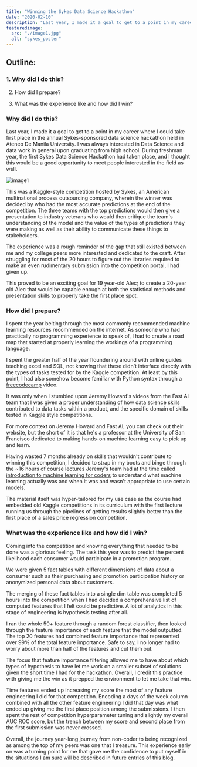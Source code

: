 ```yaml
---
title: "Winning the Sykes Data Science Hackathon"
date: "2020-02-10"
description: "Last year, I made it a goal to get to a point in my career where I could take first place in the annual Sykes-sponsored data science hackathon held in Ateneo De Manila University. This article will go through how I went about winning this competition after a year of self-taught machine learning as well as some reflections on the year-long process."
featuredimage:
  src: "./image1.jpg"
  alt: "sykes_poster"
---
```


## Outline:

### 1. Why did I do this? 

2. How did I prepare?

3. What was the experience like and how did I win?

### Why did I do this?


Last year, I made it a goal to get to a point in my career where I could take first place in the annual Sykes-sponsored data science hackathon held in Ateneo De Manila University. I was always interested in Data Science and data work in general upon graduating from high school. During freshman year, the first Sykes Data Science Hackathon had taken place, and I thought this would be a good opportunity to meet people interested in the field as well. 

![image1](./image1.png)

This was a Kaggle-style competition hosted by Sykes, an American multinational process outsourcing company, wherein the winner was decided by who had the most accurate predictions at the end of the competition. The three teams with the top predictions would then give a presentation to industry veterans who would then critique the team's understanding of the model and the value of the types of predictions they were making as well as their ability to communicate these things to stakeholders.

The experience was a rough reminder of the gap that still existed between me and my college peers more interested and dedicated to the craft. After struggling for most of the 20 hours to figure out the libraries required to make an even rudimentary submission into the competition portal, I had given up.

This proved to be an exciting goal for 19 year-old Alec; to create a 20-year old Alec that would be capable enough at both the statistical methods and presentation skills to properly take the first place spot. 

### How did I prepare?

I spent the year belting through the most commonly recommended machine learning resources recommended on the internet. As someone who had practically no programming experience to speak of, I had to create a road map that started at properly learning the workings of a programming language. 

I spent the greater half of the year floundering around with online guides teaching excel and SQL, not knowing that these didn't interface directly with the types of tasks tested for by the Kaggle competition. At least by this point, I had also somehow become familiar with Python syntax through a [freecodecamp](https://www.youtube.com/watch?v=rfscVS0vtbw) video.

It was only when I stumbled upon Jeremy Howard's videos from the Fast AI team that I was given a proper understanding of how data science skills contributed to data tasks within a product, and the specific domain of skills tested in Kaggle style competitions. 

For more context on Jeremy Howard and Fast AI, you can check out their website, but the short of it is that he's a professor at the University of San Francisco dedicated to making hands-on machine learning easy to pick up and learn. 

Having wasted 7 months already on skills that wouldn't contribute to winning this competition, I decided to strap in my boots and binge through the ~16 hours of course lectures Jeremy's team had at the time called [introduction to machine learning for coders](https://www.youtube.com/watch?v=CzdWqFTmn0Y&list=PLfYUBJiXbdtSyktd8A_x0JNd6lxDcZE96) to understand what machine learning actually was and when it was and wasn't appropriate to use certain models.

The material itself was hyper-tailored for my use case as the course had embedded old Kaggle competitions in its curriculum with the first lecture running us through the pipelines of getting results slightly better than the first place of a sales price regression competition.

### What was the experience like and how did I win?

Coming into the competition and knowing everything that needed to be done was a glorious feeling. The task this year was to predict the percent likelihood each consumer would participate in a promotion program. 

We were given 5 fact tables with different dimensions of data about a consumer such as their purchasing and promotion participation history or anonymized personal data about customers.

The merging of these fact tables into a single dim table was completed 5 hours into the competition when I had decided a comprehensive list of computed features that I felt could be predictive. A lot of analytics in this stage of engineering is hypothesis testing after all.

I ran the whole 50+ feature through a random forest classifier, then looked through the feature importance of each feature that the model outputted. The top 20 features had combined feature importance that represented over 99% of the total feature importance. Safe to say, I no longer had to worry about more than half of the features and cut them out. 

The focus that feature importance filtering allowed me to have about which types of hypothesis to have let me work on a smaller subset of solutions given the short time I had for the hackathon. Overall, I credit this practice with giving me the win as it prepped the environment to let me take that win. 

Time features ended up increasing my score the most of any feature engineering I did for that competition. Encoding a days of the week column combined with all the other feature engineering I did that day was what ended up giving me the first place position among the submissions. I then spent the rest of competition hyperparameter tuning and slightly my overall AUC ROC score, but the trench between my score and second place from the first submission was never crossed.

Overall, the journey year-long journey from non-coder to being recognized as among the top of my peers was one that I treasure. This experience early on was a turning point for me that gave me the confidence to put myself in the situations I am sure will be described in future entries of this blog. 